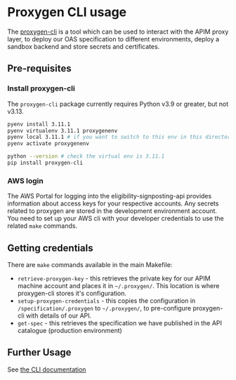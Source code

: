 # Proxygen CLI usage

The [proxygen-cli](https://github.com/NHSDigital/proxygen-cli/tree/main) is a tool which can be used to interact with the APIM proxy layer,
to deploy our OAS specification to different environments, deploy a sandbox backend and store secrets and certificates.

## Pre-requisites

### Install proxygen-cli

The `proxygen-cli` package currently requires Python v3.9 or greater, but not v3.13.

```bash
pyenv install 3.11.1
pyenv virtualenv 3.11.1 proxygenenv
pyenv local 3.11.1 # if you want to switch to this env in this directory
pyenv activate proxygenenv

python --version # check the virtual env is 3.11.1
pip install proxygen-cli
```

### AWS login

The AWS Portal for logging into the eligibility-signposting-api provides information about access keys for your respective accounts. Any secrets related to proxygen are stored
in the development environment account. You need to set up your AWS cli with your developer credentials to use the related `make` commands.

## Getting credentials

There are `make` commands available in the main Makefile:

* `retrieve-proxygen-key` - this retrieves the private key for our APIM machine account and places it in `~/.proxygen/`. This location is where proxygen-cli stores it's configuration.
* `setup-proxygen-credentials` - this copies the configuration in `/specification/.proxygen` to `~/.proxygen/`, to pre-configure proxygen-cli with details of our API.
* `get-spec` - this retrieves the specification we have published in the API catalogue (production environment)

## Further Usage

See [the CLI documentation](https://nhsd-confluence.digital.nhs.uk/pages/viewpage.action?spaceKey=APM&title=Proxygen+CLI+user+guide)
